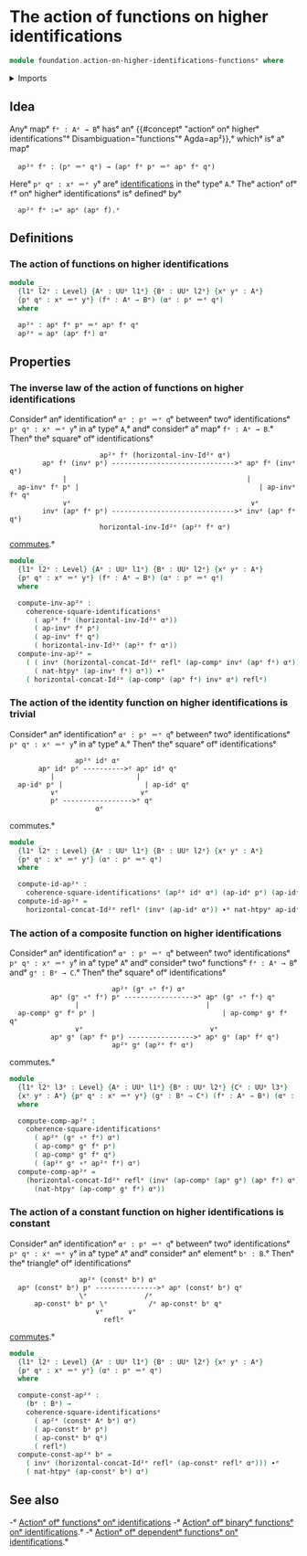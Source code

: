 # The action of functions on higher identifications

```agda
module foundation.action-on-higher-identifications-functionsᵉ where
```

<details><summary>Imports</summary>

```agda
open import foundation.action-on-identifications-functionsᵉ
open import foundation.path-algebraᵉ
open import foundation.universe-levelsᵉ

open import foundation-core.commuting-squares-of-identificationsᵉ
open import foundation-core.constant-mapsᵉ
open import foundation-core.function-typesᵉ
open import foundation-core.homotopiesᵉ
open import foundation-core.identity-typesᵉ
```

</details>

## Idea

Anyᵉ mapᵉ `fᵉ : Aᵉ → B`ᵉ hasᵉ anᵉ
{{#conceptᵉ "actionᵉ onᵉ higherᵉ identifications"ᵉ Disambiguation="functions"ᵉ Agda=ap²}},ᵉ
whichᵉ isᵉ aᵉ mapᵉ

```text
  ap²ᵉ fᵉ : (pᵉ ＝ᵉ qᵉ) → (apᵉ fᵉ pᵉ ＝ᵉ apᵉ fᵉ qᵉ)
```

Hereᵉ `pᵉ qᵉ : xᵉ ＝ᵉ y`ᵉ areᵉ [identifications](foundation-core.identity-types.mdᵉ) in
theᵉ typeᵉ `A`.ᵉ Theᵉ actionᵉ ofᵉ `f`ᵉ onᵉ higherᵉ identificationsᵉ isᵉ definedᵉ byᵉ

```text
  ap²ᵉ fᵉ :=ᵉ apᵉ (apᵉ f).ᵉ
```

## Definitions

### The action of functions on higher identifications

```agda
module _
  {l1ᵉ l2ᵉ : Level} {Aᵉ : UUᵉ l1ᵉ} {Bᵉ : UUᵉ l2ᵉ} {xᵉ yᵉ : Aᵉ}
  {pᵉ qᵉ : xᵉ ＝ᵉ yᵉ} (fᵉ : Aᵉ → Bᵉ) (αᵉ : pᵉ ＝ᵉ qᵉ)
  where

  ap²ᵉ : apᵉ fᵉ pᵉ ＝ᵉ apᵉ fᵉ qᵉ
  ap²ᵉ = apᵉ (apᵉ fᵉ) αᵉ
```

## Properties

### The inverse law of the action of functions on higher identifications

Considerᵉ anᵉ identificationᵉ `αᵉ : pᵉ ＝ᵉ q`ᵉ betweenᵉ twoᵉ identificationsᵉ
`pᵉ qᵉ : xᵉ ＝ᵉ y`ᵉ in aᵉ typeᵉ `A`,ᵉ andᵉ considerᵉ aᵉ mapᵉ `fᵉ : Aᵉ → B`.ᵉ Thenᵉ theᵉ squareᵉ ofᵉ
identificationsᵉ

```text
                      ap²ᵉ fᵉ (horizontal-inv-Id²ᵉ αᵉ)
        apᵉ fᵉ (invᵉ pᵉ) ------------------------------>ᵉ apᵉ fᵉ (invᵉ qᵉ)
             |                                            |
  ap-invᵉ fᵉ pᵉ |                                            | ap-invᵉ fᵉ qᵉ
             ∨ᵉ                                            ∨ᵉ
        invᵉ (apᵉ fᵉ pᵉ) ------------------------------>ᵉ invᵉ (apᵉ fᵉ qᵉ)
                      horizontal-inv-Id²ᵉ (ap²ᵉ fᵉ αᵉ)
```

[commutes](foundation.commuting-squares-of-identifications.md).ᵉ

```agda
module _
  {l1ᵉ l2ᵉ : Level} {Aᵉ : UUᵉ l1ᵉ} {Bᵉ : UUᵉ l2ᵉ} {xᵉ yᵉ : Aᵉ}
  {pᵉ qᵉ : xᵉ ＝ᵉ yᵉ} (fᵉ : Aᵉ → Bᵉ) (αᵉ : pᵉ ＝ᵉ qᵉ)
  where

  compute-inv-ap²ᵉ :
    coherence-square-identificationsᵉ
      ( ap²ᵉ fᵉ (horizontal-inv-Id²ᵉ αᵉ))
      ( ap-invᵉ fᵉ pᵉ)
      ( ap-invᵉ fᵉ qᵉ)
      ( horizontal-inv-Id²ᵉ (ap²ᵉ fᵉ αᵉ))
  compute-inv-ap²ᵉ =
    ( ( invᵉ (horizontal-concat-Id²ᵉ reflᵉ (ap-compᵉ invᵉ (apᵉ fᵉ) αᵉ))) ∙ᵉ
      ( nat-htpyᵉ (ap-invᵉ fᵉ) αᵉ)) ∙ᵉ
    ( horizontal-concat-Id²ᵉ (ap-compᵉ (apᵉ fᵉ) invᵉ αᵉ) reflᵉ)
```

### The action of the identity function on higher identifications is trivial

Considerᵉ anᵉ identificationᵉ `αᵉ : pᵉ ＝ᵉ q`ᵉ betweenᵉ twoᵉ identificationsᵉ
`pᵉ qᵉ : xᵉ ＝ᵉ y`ᵉ in aᵉ typeᵉ `A`.ᵉ Thenᵉ theᵉ squareᵉ ofᵉ identificationsᵉ

```text
                ap²ᵉ idᵉ αᵉ
       apᵉ idᵉ pᵉ ---------->ᵉ apᵉ idᵉ qᵉ
          |                    |
  ap-idᵉ pᵉ |                    | ap-idᵉ qᵉ
          ∨ᵉ                    ∨ᵉ
          pᵉ ----------------->ᵉ qᵉ
                     αᵉ
```

commutes.ᵉ

```agda
module _
  {l1ᵉ l2ᵉ : Level} {Aᵉ : UUᵉ l1ᵉ} {Bᵉ : UUᵉ l2ᵉ} {xᵉ yᵉ : Aᵉ}
  {pᵉ qᵉ : xᵉ ＝ᵉ yᵉ} (αᵉ : pᵉ ＝ᵉ qᵉ)
  where

  compute-id-ap²ᵉ :
    coherence-square-identificationsᵉ (ap²ᵉ idᵉ αᵉ) (ap-idᵉ pᵉ) (ap-idᵉ qᵉ) αᵉ
  compute-id-ap²ᵉ =
    horizontal-concat-Id²ᵉ reflᵉ (invᵉ (ap-idᵉ αᵉ)) ∙ᵉ nat-htpyᵉ ap-idᵉ αᵉ
```

### The action of a composite function on higher identifications

Considerᵉ anᵉ identificationᵉ `αᵉ : pᵉ ＝ᵉ q`ᵉ betweenᵉ twoᵉ identificationsᵉ
`pᵉ qᵉ : xᵉ ＝ᵉ y`ᵉ in aᵉ typeᵉ `A`ᵉ andᵉ considerᵉ twoᵉ functionsᵉ `fᵉ : Aᵉ → B`ᵉ andᵉ
`gᵉ : Bᵉ → C`.ᵉ Thenᵉ theᵉ squareᵉ ofᵉ identificationsᵉ

```text
                         ap²ᵉ (gᵉ ∘ᵉ fᵉ) αᵉ
          apᵉ (gᵉ ∘ᵉ fᵉ) pᵉ ----------------->ᵉ apᵉ (gᵉ ∘ᵉ fᵉ) qᵉ
                |                               |
  ap-compᵉ gᵉ fᵉ pᵉ |                               | ap-compᵉ gᵉ fᵉ qᵉ
                ∨ᵉ                               ∨ᵉ
          apᵉ gᵉ (apᵉ fᵉ pᵉ) ---------------->ᵉ apᵉ gᵉ (apᵉ fᵉ qᵉ)
                         ap²ᵉ gᵉ (ap²ᵉ fᵉ αᵉ)
```

commutes.ᵉ

```agda
module _
  {l1ᵉ l2ᵉ l3ᵉ : Level} {Aᵉ : UUᵉ l1ᵉ} {Bᵉ : UUᵉ l2ᵉ} {Cᵉ : UUᵉ l3ᵉ}
  {xᵉ yᵉ : Aᵉ} {pᵉ qᵉ : xᵉ ＝ᵉ yᵉ} (gᵉ : Bᵉ → Cᵉ) (fᵉ : Aᵉ → Bᵉ) (αᵉ : pᵉ ＝ᵉ qᵉ)
  where

  compute-comp-ap²ᵉ :
    coherence-square-identificationsᵉ
      ( ap²ᵉ (gᵉ ∘ᵉ fᵉ) αᵉ)
      ( ap-compᵉ gᵉ fᵉ pᵉ)
      ( ap-compᵉ gᵉ fᵉ qᵉ)
      ( (ap²ᵉ gᵉ ∘ᵉ ap²ᵉ fᵉ) αᵉ)
  compute-comp-ap²ᵉ =
    (horizontal-concat-Id²ᵉ reflᵉ (invᵉ (ap-compᵉ (apᵉ gᵉ) (apᵉ fᵉ) αᵉ)) ∙ᵉ
      (nat-htpyᵉ (ap-compᵉ gᵉ fᵉ) αᵉ))
```

### The action of a constant function on higher identifications is constant

Considerᵉ anᵉ identificationᵉ `αᵉ : pᵉ ＝ᵉ q`ᵉ betweenᵉ twoᵉ identificationsᵉ
`pᵉ qᵉ : xᵉ ＝ᵉ y`ᵉ in aᵉ typeᵉ `A`ᵉ andᵉ considerᵉ anᵉ elementᵉ `bᵉ : B`.ᵉ Thenᵉ theᵉ triangleᵉ
ofᵉ identificationsᵉ

```text
                 ap²ᵉ (constᵉ bᵉ) αᵉ
  apᵉ (constᵉ bᵉ) pᵉ --------------->ᵉ apᵉ (constᵉ bᵉ) qᵉ
                 \ᵉ              /ᵉ
      ap-constᵉ bᵉ pᵉ \ᵉ          /ᵉ ap-constᵉ bᵉ qᵉ
                     ∨ᵉ      ∨ᵉ
                       reflᵉ
```

[commutes](foundation.commuting-triangles-of-identifications.md).ᵉ

```agda
module _
  {l1ᵉ l2ᵉ : Level} {Aᵉ : UUᵉ l1ᵉ} {Bᵉ : UUᵉ l2ᵉ} {xᵉ yᵉ : Aᵉ}
  {pᵉ qᵉ : xᵉ ＝ᵉ yᵉ} (αᵉ : pᵉ ＝ᵉ qᵉ)
  where

  compute-const-ap²ᵉ :
    (bᵉ : Bᵉ) →
    coherence-square-identificationsᵉ
      ( ap²ᵉ (constᵉ Aᵉ bᵉ) αᵉ)
      ( ap-constᵉ bᵉ pᵉ)
      ( ap-constᵉ bᵉ qᵉ)
      ( reflᵉ)
  compute-const-ap²ᵉ bᵉ =
    ( invᵉ (horizontal-concat-Id²ᵉ reflᵉ (ap-constᵉ reflᵉ αᵉ))) ∙ᵉ
    ( nat-htpyᵉ (ap-constᵉ bᵉ) αᵉ)
```

## See also

-ᵉ [Actionᵉ ofᵉ functionsᵉ onᵉ identifications](foundation.action-on-identifications-functions.mdᵉ)
-ᵉ [Actionᵉ ofᵉ binaryᵉ functionsᵉ onᵉ identifications](foundation.action-on-identifications-binary-functions.md).ᵉ
-ᵉ [Actionᵉ ofᵉ dependentᵉ functionsᵉ onᵉ identifications](foundation.action-on-identifications-dependent-functions.md).ᵉ